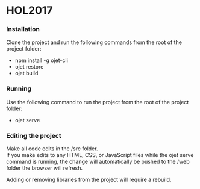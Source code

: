 # HOL2017

### Installation
Clone the project and run the following commands from the root of the project folder:
* npm install -g ojet-cli
* ojet restore
* ojet build

### Running
Use the following command to run the project from the root of the project folder:
* ojet serve
  
### Editing the project
Make all code edits in the /src folder.  
If you make edits to any HTML, CSS, or JavaScript files while the ojet serve command is running, 
the change will automatically be pushed to the /web folder the browser will refresh.

Adding or removing libraries from the project will require a rebuild.

